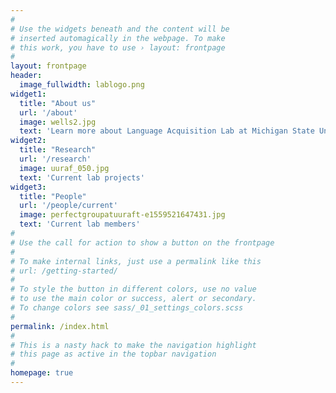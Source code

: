 ```yaml
---
#
# Use the widgets beneath and the content will be
# inserted automagically in the webpage. To make
# this work, you have to use › layout: frontpage
#
layout: frontpage
header:
  image_fullwidth: lablogo.png
widget1:
  title: "About us"
  url: '/about'
  image: wells2.jpg
  text: 'Learn more about Language Acquisition Lab at Michigan State University'
widget2:
  title: "Research"
  url: '/research'
  image: uuraf_050.jpg
  text: 'Current lab projects'
widget3:
  title: "People"
  url: '/people/current'
  image: perfectgroupatuuraft-e1559521647431.jpg
  text: 'Current lab members'
#
# Use the call for action to show a button on the frontpage
#
# To make internal links, just use a permalink like this
# url: /getting-started/
#
# To style the button in different colors, use no value
# to use the main color or success, alert or secondary.
# To change colors see sass/_01_settings_colors.scss
#
permalink: /index.html
#
# This is a nasty hack to make the navigation highlight
# this page as active in the topbar navigation
#
homepage: true
---
```

